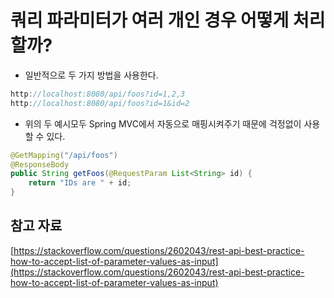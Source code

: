 # 쿼리 파라미터가 여러 개인 경우 어떻게 처리할까?

- 일반적으로 두 가지 방법을 사용한다.

```java
http://localhost:8080/api/foos?id=1,2,3
http://localhost:8080/api/foos?id=1&id=2
```

- 위의 두 예시모두 Spring MVC에서 자동으로 매핑시켜주기 때문에 걱정없이 사용할 수 있다.

```java
@GetMapping("/api/foos")
@ResponseBody
public String getFoos(@RequestParam List<String> id) {
    return "IDs are " + id;
}
```

## 참고 자료

[https://stackoverflow.com/questions/2602043/rest-api-best-practice-how-to-accept-list-of-parameter-values-as-input](https://stackoverflow.com/questions/2602043/rest-api-best-practice-how-to-accept-list-of-parameter-values-as-input)